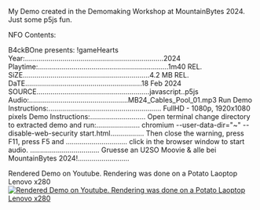 My Demo created in the Demomaking Workshop at MountainBytes 2024.
Just some p5js fun.

NFO Contents:

B4ckBOne presents:                                                  !gameHearts
Year:......................................................................2024
Playtime:..................................................................1m40
REL. SiZE................................................................4.2 MB
REL. DaTE...........................................................18 Feb 2024
SOURCE.........................................................javascript..p5js
Audio:..................................................MB24_Cables_Pool_01.mp3
Run Demo Instructions:.........................................................
FullHD - 1080p, 1920x1080 pixels Demo Instructions:............................
Open terminal change directory to extracted demo and run:......................
chromium --user-data-dir="~" --disable-web-security start.html.................
Then close the warning, press F11, press F5 and ...............................
click in the browser window to start audio. ...................................
Gruesse an U2SO Moovie & alle bei MountainBytes 2024!..........................

Rendered Demo on Youtube. 
Rendering was done on a Potato Laoptop Lenovo x280
[![Rendered Demo on Youtube. Rendering was done on a Potato Laoptop Lenovo x280](https://img.youtube.com/vi/WyeRF_lv0Kk/0.jpg)](https://www.youtube.com/watch?v=WyeRF_lv0Kk)
